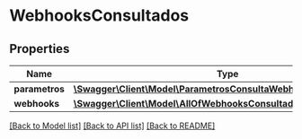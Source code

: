 # WebhooksConsultados

## Properties
Name | Type | Description | Notes
------------ | ------------- | ------------- | -------------
**parametros** | [**\Swagger\Client\Model\ParametrosConsultaWebhooks**](ParametrosConsultaWebhooks.md) |  | 
**webhooks** | [**\Swagger\Client\Model\AllOfWebhooksConsultadosWebhooksItems[]**](.md) |  | 

[[Back to Model list]](../../README.md#documentation-for-models) [[Back to API list]](../../README.md#documentation-for-api-endpoints) [[Back to README]](../../README.md)

